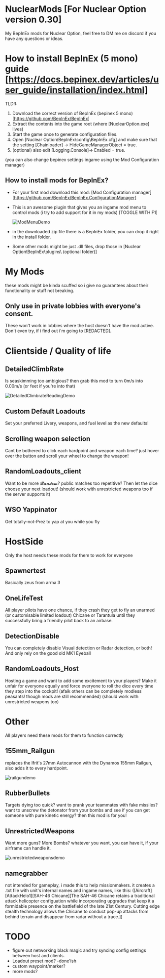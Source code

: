 # NuclearMods [For Nuclear Option version 0.30]
My BepInEx mods for Nuclear Option, feel free to DM me on discord if you have any questions or ideas.

# How to install BepInEx (5 mono) guide [https://docs.bepinex.dev/articles/user_guide/installation/index.html]

TLDR:
1. Download the correct version of BepInEx (bepinex 5 mono) [https://github.com/BepInEx/BepInEx]
2. Extract the contents into the game root (where [NuclearOption.exe] lives)
3. Start the game once to generate configuration files.
4. Open [Nuclear Option\BepInEx\config\BepInEx.cfg] and make sure that the setting [Chainloader]
 -> HideGameManagerObject = true.
5. (optional) also edit [Logging.Console]-> Enabled = true.

(you can also change bepinex settings ingame using the Mod Configuration manager)


## How to install mods for BepInEx?
- For your first mod download this mod: [Mod Configuration manager][https://github.com/BepInEx/BepInEx.ConfigurationManager]
- This is an awesome plugin that gives you an ingame mod menu to control mods (i try to add support for it in my mods) [TOGGLE WITH F1]

  ![ModMenuDemo](https://github.com/user-attachments/assets/6ee561c4-f2ac-4798-9896-a3dc8bca9714)
  
- in the downloaded zip file there is a BepInEx folder, you can drop it right in the install folder.
- Some other mods might be just .dll files, drop those in [Nuclear Option\BepInEx\plugins\ (optional folder)]

# My Mods
these mods might be kinda scuffed so i give no guarantees about their functionality or stuff not breaking.

## Only use in private lobbies with everyone's consent.
These won't work in lobbies where the host doesn't have the mod active. Don't even try, if i find out i'm going to [REDACTED].


# Clientside / Quality of life
## DetailedClimbRate
Is seaskimming too ambigious? then grab this mod to turn 0m/s into 0.00m/s (or feet if you're into that)

![DetailedClimbrateReadingDemo](https://github.com/user-attachments/assets/01976472-8195-40bd-b43a-3ad231a3c60f)

## Custom Default Loadouts
Set your preferred Livery, weapons, and fuel level as the new defaults! 

## Scrolling weapon selection
Cant be bothered to click each hardpoint and weapon each time? just hover over the button and scroll your wheel to change the weapon!

## RandomLoadouts_client
Want to be more 𝓡𝓪𝓷𝓭𝓸𝓶? public matches too repetitive? Then let the dice choose your next loadout! (should work with unrestricted weapons too if the server supports it)

## WSO Yappinator
Get totally-not-Prez to yap at you while you fly


# HostSide
Only the host needs these mods for them to work for everyone

## Spawnertest
Basically zeus from arma 3

## OneLifeTest
All player pilots have one chance, if they crash they get to fly an unarmed (or customisable limited loadout) Chicane or Tarantula until they successfully bring a friendly pilot back to an airbase.

## DetectionDisable
You can completely disable Visual detection or Radar detection, or both! And only rely on the good old MK1 Eyeball

## RandomLoadouts_Host
Hosting a game and want to add some excitement to your players? Make it unfair for everyone equally and force everyone to roll the dice every time they step into the cockpit! (afaik others can be completely modless peasants! though mods are still recommended) (should work with unrestricted weapons too)


# Other
All players need these mods for them to function correctly

## 155mm_Railgun
replaces the Ifrit's 27mm Autocannon with the Dynamos 155mm Railgun, also adds it to every hardpoint.

![railgundemo](https://github.com/user-attachments/assets/dfc22fc2-e855-4fea-88db-269287ffe446)

## RubberBullets
Targets dying too quick? want to prank your teammates with fake missiles? want to unscrew the detonator from your bombs and see if you can get someone with pure kinetic energy? then this mod is for you!

## UnrestrictedWeapons
Want more guns? More Bombs? whatever you want, you can have it, if your airframe can handle it. 

![unrestrictedweaponsdemo](https://github.com/user-attachments/assets/9d16515a-b27e-448f-b571-c3d476d4c337)

## namegrabber
not intended for gameplay, i made this to help missionmakers. it creates a .txt file with unit's internal names and ingame names, like this: ([Aircraft][AttackHelo1][SAH-46 Chicane][The SAH-46 Chicane retains a traditional attack helicopter configuation while incorporating upgrades that keep it a formidable presence on the battlefield of the late 21st Century. Cutting edge stealth technology allows the Chicane to conduct pop-up attacks from behind terrain and disappear from radar without a trace.])

# TODO
- figure out networking black magic and try syncing config settings between host and clients.
- Loadout preset mod? -done'ish
- custom waypoint/marker?
- more mods?
